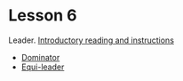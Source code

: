 Lesson 6
========

Leader. [Introductory reading and instructions](http://codility.com/media/train/6-Leader.pdf)
- [Dominator](http://codility.com/demo/take-sample-test/dominator)
- [Equi-leader](http://codility.com/demo/take-sample-test/equileader)
